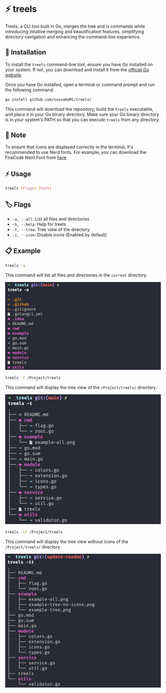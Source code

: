 # ⚡ treels
Treels, a CLI tool built in Go, merges the tree and ls commands while introducing intuitive merging and beautification features, 
simplifying directory navigation and enhancing the command-line experience.

## 🚀 Installation

To install the `treels` command-line tool, ensure you have Go installed on your system. If not, you can download and install it from the [official Go website](https://golang.org/dl/).

Once you have Go installed, open a terminal or command prompt and run the following command:

```bash
go install github.com/oussamaM1/treels/
```

This command will download the repository, build the `treels` executable, and place it in your Go binary directory. Make sure your Go binary directory is in your system's PATH so that you can execute `treels` from any directory.

## 📝 Note

To ensure that icons are displayed correctly in the terminal, it's recommended to use Nerd fonts. For example, you can download the FiraCode Nerd Font from [here](https://github.com/ryanoasis/nerd-fonts/releases/download/v3.2.0/FiraCode.zip).

## ⚡ Usage

```bash
treels [Flags] [Path]
```

## 🏷️ Flags

- `-a, --all`: List all files and directories
- `-h, --help`: Help for treels
- `-t, --tree`: Tree view of the directory
- `-i, --icon`: Disable icons (Enabled by default)

## 📋 Example

```bash
treels -a
```

This command will list all files and directories in the `current` directory.

![](example/example-all.png)

```bash
treels -t /Project/treels
```

This command will display the tree view of the `/Project/treels/` directory.

![](example/example-tree.png)

```bash
treels -it /Project/treels
```

This command will display the tree view without icons of the `/Project/treels/` directory.

![](example/example-tree-no-icons.png)